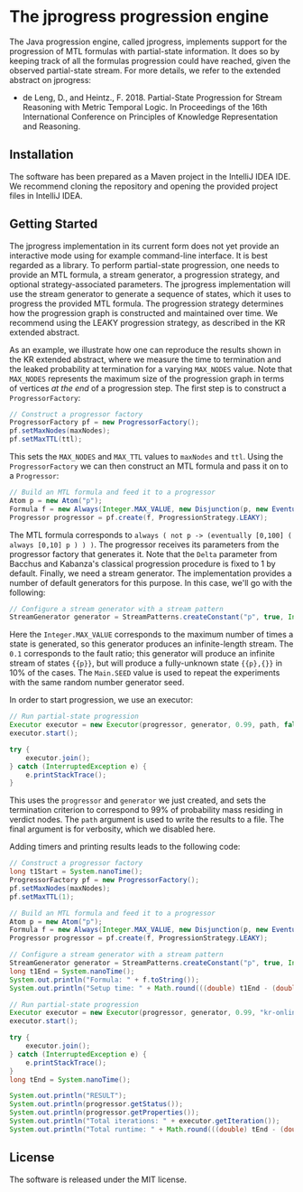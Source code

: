# The jprogress progression engine
The Java progression engine, called jprogress, implements support for the progression of MTL formulas with partial-state information.
It does so by keeping track of all the formulas progression could have reached, given the observed partial-state stream.
For more details, we refer to the extended abstract on jprogress:
- de Leng, D., and Heintz., F. 2018. Partial-State Progression for Stream Reasoning with Metric Temporal Logic. In Proceedings of the 16th International Conference on Principles of Knowledge Representation and Reasoning.


## Installation
The software has been prepared as a Maven project in the IntelliJ IDEA IDE.
We recommend cloning the repository and opening the provided project files in IntelliJ IDEA.


## Getting Started
The jprogress implementation in its current form does not yet provide an interactive mode using for example command-line interface.
It is best regarded as a library.
To perform partial-state progression, one needs to provide an MTL formula, a stream generator, a progression strategy, and optional strategy-associated parameters.
The jprogress implementation will use the stream generator to generate a sequence of states, which it uses to progress the provided MTL formula.
The progression strategy determines how the progression graph is constructed and maintained over time.
We recommend using the LEAKY progression strategy, as described in the KR extended abstract.

As an example, we illustrate how one can reproduce the results shown in the KR extended abstract, where we measure the time to termination and the leaked probability at termination for a varying `MAX_NODES` value.
Note that `MAX_NODES` represents the maximum size of the progression graph in terms of vertices *at the end* of a progression step.
The first step is to construct a `ProgressorFactory`:
```java
// Construct a progressor factory
ProgressorFactory pf = new ProgressorFactory();
pf.setMaxNodes(maxNodes);
pf.setMaxTTL(ttl);
```
This sets the `MAX_NODES` and `MAX_TTL` values to `maxNodes` and `ttl`.
Using the `ProgressorFactory` we can then construct an MTL formula and pass it on to a `Progressor`:
```java
// Build an MTL formula and feed it to a progressor
Atom p = new Atom("p");
Formula f = new Always(Integer.MAX_VALUE, new Disjunction(p, new Eventually(100, new Always(10, p))));
Progressor progressor = pf.create(f, ProgressionStrategy.LEAKY);
```
The MTL formula corresponds to `always ( not p -> (eventually [0,100] ( always [0,10] p ) ) )`.
The progressor receives its parameters from the progressor factory that generates it.
Note that the `Delta` parameter from Bacchus and Kabanza's classical progression procedure is fixed to 1 by default.
Finally, we need a stream generator.
The implementation provides a number of default generators for this purpose.
In this case, we'll go with the following:
```java
// Configure a stream generator with a stream pattern
StreamGenerator generator = StreamPatterns.createConstant("p", true, Integer.MAX_VALUE, 0.1, Main.SEED);
```
Here the `Integer.MAX_VALUE` corresponds to the maximum number of times a state is generated, so this generator produces an infinite-length stream.
The `0.1` corresponds to the fault ratio; this generator will produce an infinite stream of states `{{p}}`, but will produce a fully-unknown state `{{p},{}}` in 10% of the cases.
The `Main.SEED` value is used to repeat the experiments with the same random number generator seed.

In order to start progression, we use an executor:
```java
// Run partial-state progression
Executor executor = new Executor(progressor, generator, 0.99, path, false);
executor.start();

try {
    executor.join();
} catch (InterruptedException e) {
    e.printStackTrace();
}
```
This uses the `progressor` and `generator` we just created, and sets the termination criterion to correspond to 99% of probability mass residing in verdict nodes.
The `path` argument is used to write the results to a file.
The final argument is for verbosity, which we disabled here.

Adding timers and printing results leads to the following code:
```java
// Construct a progressor factory
long t1Start = System.nanoTime();
ProgressorFactory pf = new ProgressorFactory();
pf.setMaxNodes(maxNodes);
pf.setMaxTTL(1);

// Build an MTL formula and feed it to a progressor
Atom p = new Atom("p");
Formula f = new Always(Integer.MAX_VALUE, new Disjunction(p, new Eventually(100, new Always(10, p))));
Progressor progressor = pf.create(f, ProgressionStrategy.LEAKY);

// Configure a stream generator with a stream pattern
StreamGenerator generator = StreamPatterns.createConstant("p", true, Integer.MAX_VALUE, 0.2, Main.SEED);
long t1End = System.nanoTime();
System.out.println("Formula: " + f.toString());
System.out.println("Setup time: " + Math.round(((double) t1End - (double) t1Start) / 1000.0 / 1000.0) + "ms\n");

// Run partial-state progression
Executor executor = new Executor(progressor, generator, 0.99, "kr-online-1-" + maxNodes + "-" + i + ".csv", false);
executor.start();

try {
    executor.join();
} catch (InterruptedException e) {
    e.printStackTrace();
}
long tEnd = System.nanoTime();

System.out.println("RESULT");
System.out.println(progressor.getStatus());
System.out.println(progressor.getProperties());
System.out.println("Total iterations: " + executor.getIteration());
System.out.println("Total runtime: " + Math.round(((double) tEnd - (double) t1Start) / 1000.0 / 1000.0) + "ms\n");
```


## License
The software is released under the MIT license.

